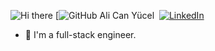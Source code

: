 ![Hi there](https://github.com/alicanyucel)
[![GitHub Ali Can Yücel](https://github.com/alicanyucel)&nbsp;
[![LinkedIn](https://media-exp1.licdn.com/dms/image/C4D03AQH2O1in2OJoCQ/profile-displayphoto-shrink_200_200/0/1663443659895?e=1675900800&v=beta&t=MO3StsoK_pOyOTfDkjL8Vtwvd0vfFUAuCeDvDnKqDNc)](https://www.linkedin.com/in/ali-can-y%C3%BCcel-062b6517a/)&nbsp;

- 🔭 I'm a full-stack engineer.
